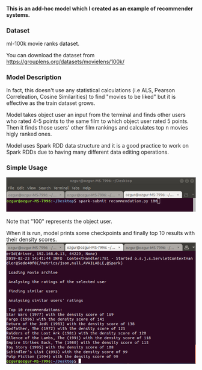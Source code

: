 #### This is an add-hoc model which I created as an example of recommender systems.

### Dataset
ml-100k movie ranks dataset.

You can download the dataset from https://grouplens.org/datasets/movielens/100k/

### Model Description

In fact, this doesn't use any statistical calculations (i.e ALS, Pearson Correleation, Cosine Similarities) to find "movies to be liked" but it is effective as the train dataset grows. 

Model takes object user an input from the terminal and finds other users who rated 4-5 points to the same film to which object user rated 5 points. Then it finds those users' other film rankings and calculates top n movies higly ranked ones.

Model uses Spark RDD data structure and it is a good practice to work on Spark RDDs due to having many different data editing operations.

### Simple Usage


![](Utils/Screenshot%20from%202019-02-23%2014-51-49.png)

Note that "100" represents the object user.

When it is run, model prints some checkpoints and finally top 10 results with their density scores. 
![](Utils/Screenshot%20from%202019-02-23%2015-00-43.png)

